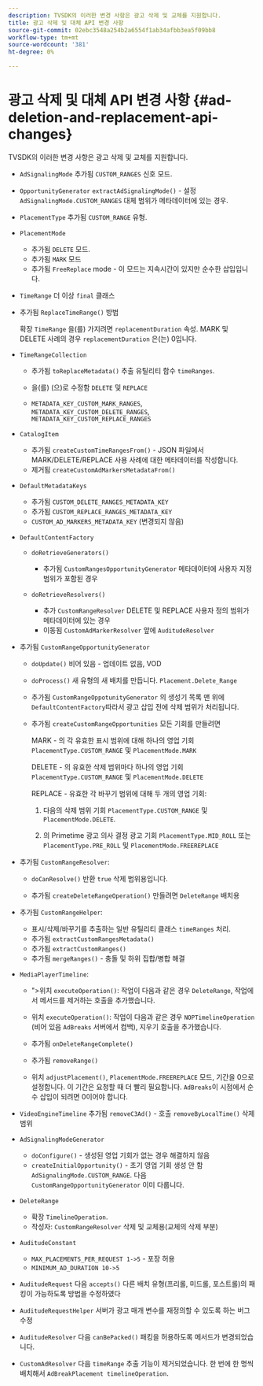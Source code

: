 ```yaml
---
description: TVSDK의 이러한 변경 사항은 광고 삭제 및 교체를 지원합니다.
title: 광고 삭제 및 대체 API 변경 사항
source-git-commit: 02ebc3548a254b2a6554f1ab34afbb3ea5f09bb8
workflow-type: tm+mt
source-wordcount: '381'
ht-degree: 0%

---
```


# 광고 삭제 및 대체 API 변경 사항 {#ad-deletion-and-replacement-api-changes}

TVSDK의 이러한 변경 사항은 광고 삭제 및 교체를 지원합니다.

* `AdSignalingMode` 추가됨 `CUSTOM_RANGES` 신호 모드.

* `OpportunityGenerator`  `extractAdSignalingMode()` - 설정 `AdSignalingMode.CUSTOM_RANGES` 대체 범위가 메타데이터에 있는 경우.

* `PlacementType` 추가됨 `CUSTOM_RANGE` 유형.

* `PlacementMode`

   * 추가됨 `DELETE` 모드.
   * 추가됨 `MARK` 모드
   * 추가됨 `FreeReplace` mode - 이 모드는 지속시간이 있지만 순수한 삽입입니다.

* `TimeRange` 더 이상 `final` 클래스

* 추가됨 `ReplaceTimeRange()` 방법

  확장 `TimeRange` 을(를) 가지려면 `replacementDuration` 속성. MARK 및 DELETE 사례의 경우 `replacementDuration` 은(는) 0입니다.

* `TimeRangeCollection`

   * 추가됨 `toReplaceMetadata()` 추출 유틸리티 함수 `timeRanges`.

   * 을(를) (으)로 수정함 `DELETE` 및 `REPLACE`

   * `METADATA_KEY_CUSTOM_MARK_RANGES`, `METADATA_KEY_CUSTOM_DELETE_RANGES`, `METADATA_KEY_CUSTOM_REPLACE_RANGES`

* `CatalogItem`

   * 추가됨 `createCustomTimeRangesFrom()` - JSON 파일에서 MARK/DELETE/REPLACE 사용 사례에 대한 메타데이터를 작성합니다.
   * 제거됨 `createCustomAdMarkersMetadataFrom()`

* `DefaultMetadataKeys`

   * 추가됨 `CUSTOM_DELETE_RANGES_METADATA_KEY`
   * 추가됨 `CUSTOM_REPLACE_RANGES_METADATA_KEY`
   * `CUSTOM_AD_MARKERS_METADATA_KEY` (변경되지 않음)

* `DefaultContentFactory`

   * `doRetrieveGenerators()`

      * 추가됨 `CustomRangesOpportunityGenerator` 메타데이터에 사용자 지정 범위가 포함된 경우

   * `doRetrieveResolvers()`

      * 추가 `CustomRangeResolver` DELETE 및 REPLACE 사용자 정의 범위가 메타데이터에 있는 경우
      * 이동됨 `CustomAdMarkerResolver` 앞에 `AuditudeResolver`

* 추가됨 `CustomRangeOpportunityGenerator`

   * `doUpdate()` 비어 있음 - 업데이트 없음, VOD
   * `doProcess()` 새 유형의 새 배치를 만듭니다. `Placement.Delete_Range`

   * 추가됨 `CustomRangeOppotunityGenerator` 의 생성기 목록 맨 위에 `DefaultContentFactory`따라서 광고 삽입 전에 삭제 범위가 처리됩니다.

   * 추가됨 `createCustomRangeOpportunities` 모든 기회를 만들려면

     MARK - 의 각 유효한 표시 범위에 대해 하나의 영업 기회 `PlacementType.CUSTOM_RANGE` 및 `PlacementMode.MARK`

     DELETE - 의 유효한 삭제 범위마다 하나의 영업 기회 `PlacementType.CUSTOM_RANGE` 및 `PlacementMode.DELETE`

     REPLACE - 유효한 각 바꾸기 범위에 대해 두 개의 영업 기회:

      1. 다음의 삭제 범위 기회 `PlacementType.CUSTOM_RANGE` 및 `PlacementMode.DELETE`.

      1. 의 Primetime 광고 의사 결정 광고 기회 `PlacementType.MID_ROLL` 또는 `PlacementType.PRE_ROLL` 및 `PlacementMode.FREEREPLACE`

* 추가됨 `CustomRangeResolver`:

   * `doCanResolve()` 반환 `true` 삭제 범위용입니다.

   * 추가됨 `createDeleteRangeOperation()` 만들려면 `DeleteRange` 배치용

* 추가됨 `CustomRangeHelper`:

   * 표시/삭제/바꾸기를 추출하는 일반 유틸리티 클래스 `timeRanges` 처리.
   * 추가됨 `extractCustomRangesMetadata()`
   * 추가됨 `extractCustomRanges()`
   * 추가됨 `mergeRanges()` - 충돌 및 하위 집합/병합 해결

* `MediaPlayerTimeline`:

   * &quot;>위치 `executeOperation()`: 작업이 다음과 같은 경우 `DeleteRange`, 작업에서 메서드를 제거하는 호출을 추가했습니다.

   * 위치 `executeOperation()`: 작업이 다음과 같은 경우 `NOPTimelineOperation` (비어 있음 `AdBreaks` 서버에서 컴백), 지우기 호출을 추가했습니다.

   * 추가됨 `onDeleteRangeComplete()`
   * 추가됨 `removeRange()`
   * 위치 `adjustPlacement()`, `PlacementMode.FREEREPLACE` 모드, 기간을 0으로 설정합니다. 이 기간은 요청할 때 더 빨리 필요합니다. `AdBreaks`이 시점에서 순수 삽입이 되려면 0이어야 합니다.

* `VideoEngineTimeline` 추가됨 `removeC3Ad()` - 호출 `removeByLocalTime()` 삭제 범위

* `AdSignalingModeGenerator`

   * `doConfigure()` - 생성된 영업 기회가 없는 경우 해결하지 않음
   * `createInitialOpportunity()` - 초기 영업 기회 생성 안 함 `AdSignalingMode.CUSTOM_RANGE`. 다음 `CustomRangeOpportunityGenerator` 이미 다룹니다.

* `DeleteRange`

   * 확장 `TimelineOperation`.
   * 작성자: `CustomRangeResolver` 삭제 및 교체용(교체의 삭제 부분)

* `AuditudeConstant`

   * `MAX_PLACEMENTS_PER_REQUEST 1->5` - 포장 허용
   * `MINIMUM_AD_DURATION 10->5`

* `AuditudeRequest` 다음 `accepts()` 다른 배치 유형(프리롤, 미드롤, 포스트롤)의 패킹이 가능하도록 방법을 수정하였다

* `AuditudeRequestHelper` 서버가 광고 매개 변수를 재정의할 수 있도록 하는 버그 수정

* `AuditudeResolver` 다음 `canBePacked()` 패킹을 허용하도록 메서드가 변경되었습니다.

* `CustomAdResolver` 다음 `timeRange` 추출 기능이 제거되었습니다. 한 번에 한 명씩 배치해서 `AdBreakPlacement timelineOperation`.
